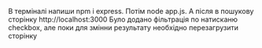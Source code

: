 В терміналі напиши npm i express. Потім node app.js. А після в пошукову сторінку http://localhost:3000
Було додано фільтрація по натисканю checkbox, але поки для змінни результату необхідно перезагрузити сторінку
